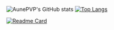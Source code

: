 ![AunePVP's GitHub stats](https://github-readme-stats.vercel.app/api?username=AunePVP&show_icons=true&hide=issues,prs&count_private=true)
[![Top Langs](https://github-readme-stats.vercel.app/api/top-langs/?username=AunePVP&layout=compact)](https://github.com/anuraghazra/github-readme-stats)

[![Readme Card](https://github-readme-stats.vercel.app/api/pin/?username=AunePVP&repo=Game-Server-Query-and-Control-Center)](https://github.com/anuraghazra/github-readme-stats)
